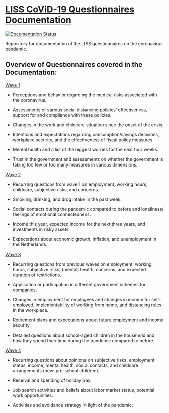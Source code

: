 # [LISS CoViD-19 Questionnaires Documentation](https://liss-covid-19-questionnaires-documentation.readthedocs.io/en/latest/) 

[![Documentation Status](https://readthedocs.org/projects/liss-covid-19-questionnaires-documentation/badge/?version=latest)](https://liss-covid-19-questionnaires-documentation.readthedocs.io/en/latest/?badge=latest)

Repository for documentation of the LISS questionnaires on the coronavirus pandemic. 

Overview of Questionnaires covered in the Documentation:
-----------------------------------------------------------

[Wave 1](https://liss-covid-19-questionnaires-documentation.readthedocs.io/en/latest/wave-1/index.html)

- Perceptions and behavior regarding the medical risks associated with the coronavirus.

- Assessments of various social distancing policies’ effectiveness, support for and compliance with these policies.

- Changes in the work and childcare situation since the onset of the crisis.

- Intentions and expectations regarding consumption/savings decisions, workplace security, and the effectiveness of fiscal policy measures.

- Mental health and a list of the biggest worries for the next four weeks.

- Trust in the government and assessments on whether the government is taking too few or too many measures in various dimensions.


[Wave 2](https://liss-covid-19-questionnaires-documentation.readthedocs.io/en/latest/wave-2/index.html)

- Recurring questions from wave 1 on employment, working hours, childcare, subjective risks, and concerns.

- Smoking, drinking, and drug intake in the past week.

- Social contacts during the pandemic compared to before and loneliness/ feelings pf emotional connectedness.

- Income this year, expected income for the next three years, and investments in risky assets.

- Expectations about economic growth, inflation, and unemployment in the Netherlands.

[Wave 3](https://liss-covid-19-questionnaires-documentation.readthedocs.io/en/latest/wave-3/index.html)

- Recurring questions from previous waves on employment, working hours, subjective risks, (mental) health, concerns, and expected duration of restrictions.

- Application or participation in different government schemes for companies.

- Changes in employment for employees and changes in income for self-employed, implementability of working from home, and distancing rules in the workplace.

- Retirement plans and expectations about future employment and income security.

- Detailed questions about school-aged children in the household and how they spend their time during the pandemic compared to before.


[Wave 4](https://liss-covid-19-questionnaires-documentation.readthedocs.io/en/latest/wave-4/index.html)

- Recurring questions about opinions on subjective risks, employment status, income, mental health, social contacts, and childcare arrangements (new: pre-school children).

- Receival and spending of holiday pay.

- Job search activities and beliefs about labor market status, potential work opportunities.

- Activities and avoidance strategy in light of the pandemic.

